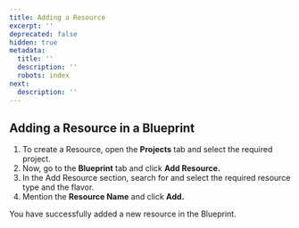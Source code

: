 ```yaml
---
title: Adding a Resource
excerpt: ''
deprecated: false
hidden: true
metadata:
  title: ''
  description: ''
  robots: index
next:
  description: ''
---
```

## Adding a Resource in a Blueprint

1. To create a Resource, open the **Projects** tab and select the required project.
2. Now, go to the **Blueprint** tab and click **Add Resource.**
3. In the Add Resource section, search for and select the required resource type and the flavor.
4. Mention the **Resource Name** and click **Add.**

You have successfully added a new resource in the Blueprint.